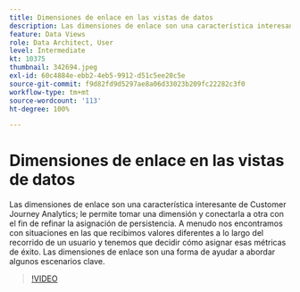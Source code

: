 ```yaml
---
title: Dimensiones de enlace en las vistas de datos
description: Las dimensiones de enlace son una característica interesante de Customer Journey Analytics; le permite tomar una dimensión y conectarla a otra con el fin… (las descripciones deben tener entre 60 y 160 caracteres).
feature: Data Views
role: Data Architect, User
level: Intermediate
kt: 10375
thumbnail: 342694.jpeg
exl-id: 60c4884e-ebb2-4eb5-9912-d51c5ee20c5e
source-git-commit: f9d82fd9d5297ae8a06d33023b209fc22282c3f0
workflow-type: tm+mt
source-wordcount: '113'
ht-degree: 100%

---
```


# Dimensiones de enlace en las vistas de datos

Las dimensiones de enlace son una característica interesante de Customer Journey Analytics; le permite tomar una dimensión y conectarla a otra con el fin de refinar la asignación de persistencia. A menudo nos encontramos con situaciones en las que recibimos valores diferentes a lo largo del recorrido de un usuario y tenemos que decidir cómo asignar esas métricas de éxito. Las dimensiones de enlace son una forma de ayudar a abordar algunos escenarios clave.

>[!VIDEO](https://video.tv.adobe.com/v/342694/?quality=12&learn=on)
